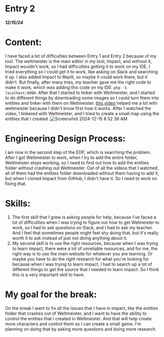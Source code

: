 # Entry 2
##### 12/15/24

# Content:
I have faced a lot of difficulties between Entry 1 and Entry 2 because of my tool. The weltmeister is the main editor in my tool, Impact, and without it, Impact wouldn't work, so I had difficulties getting it to work on my IDE. I tried everything so I could get it to work, like asking on Slack and searching it up. I also added Impact to Replit, so maybe it could work there, but it didn't. But finally, after many tries, my teacher gave me the right code to make it work, which was adding this code on my IDE: ```php -S localhost:8000```. After that I started to tinker with Weltmeister, and I started to do different things by downloading some images so I could turn them into entities and tinker with them on Weltmeister. [this video](https://impactjs.com/documentation/video-tutorial-weltmeister) helped me a lot with weltmeister because I didn't know first how it works. After I watched the video, I tinkered with Weltmeister, and I tried to create a small map using the entities that I created.
![Screenshot 2024-12-15 8 52 38 AM](https://github.com/user-attachments/assets/4e113917-afaa-4a56-a465-bff5308d3ac3)


# Engineering Design Process:
I am now in the second step of the EDP, which is searching the problem. After I got Weltmeister to work, when I try to add the entire folder, Weltmeister stops working, so I need to find out how to add the entities folder without crashing out Weltmeister. Out of all the videos that I watched, all of them had the entities folder downloaded without them having to add it, but when I cloned Impact from GitHub, I didn't have it. So I need to work on fixing that. 
# Skills:
1) The first skill that I grew is asking people for help, because I've faced a lot of difficulties when I was trying to figure out how to get Welmeister to work, so I had to ask questions on Slack, and I had to ask my teacher. And I feel that sometimes people might feel shy doing that, but it's really worth it to ask instead of just not doing anything about it.
2) My second skill is to use the right resources, because when I was trying to learn impact, there were a lot of unreliable resources, and for me, the right way is to use the main website for whatever you are learning. Or maybe you have to do the right research for what you're looking for because when I was trying to learn impact, I had to search up a lot of different things to get the source that I needed to learn impact. So I think this is a very important skill to have. 
# My goal for the break:
On the break I want to fix all the issues that I have in impact, like the entities folder that crashes out of Weltmeister, and I want to have the ability to control the entities that I created in Weltmeister. And that will help create more characters and control them so I can create a small game. I'm planning on doing that by asking more questions and doing more research.  
